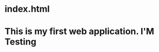 # index.html
<html>
        <head>
          <title>My First web Application</title>
        </head>
        <body>
                <h1> This is my first web application. I'M Testing <h1/>
        <body/>
                  </html>                  
          
